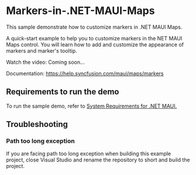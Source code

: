 # Markers-in-.NET-MAUI-Maps
This sample demonstrate how to customize markers in .NET MAUI Maps.

A quick-start example to help you to customize markers in the NET MAUI Maps control. You will learn how to add and customize the appearance of markers and marker's tooltip.

Watch the video: Coming soon...

Documentation: https://help.syncfusion.com/maui/maps/markers 

## <a name="requirements-to-run-the-demo"></a>Requirements to run the demo ##

To run the sample demo, refer to [System Requirements for .NET MAUI.](https://help.syncfusion.com/maui/system-requirements)

## <a name="troubleshooting"></a>Troubleshooting ##
### Path too long exception
If you are facing path too long exception when building this example project, close Visual Studio and rename the repository to short and build the project.